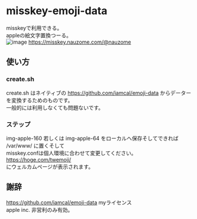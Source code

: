 # misskey-emoji-data
misskeyで利用できる。<br />
appleの絵文字置換つーる。<br />
![image](https://user-images.githubusercontent.com/84845207/162617765-56a82a7d-7f1b-4ce3-b978-c58d2af1a1e9.png)
https://misskey.nauzome.com/@nauzome
## 使い方
### create.sh 
create.sh はネイティブの https://github.com/iamcal/emoji-data からデーターを変換するためのものです。<br />
一般的には利用しなくても問題ないです。<br />
### ステップ
img-apple-160 若しくは img-apple-64 をローカルへ保存そしてできれば /var/www/ に置くそして<br />
misskey.confは個人環境に合わせて変更してください。<br />
https://hoge.com/twemoji/ <br />
にウェルカムページが表示されます。<br />
## 謝辞
https://github.com/iamcal/emoji-data myライセンス<br />
apple inc. 非営利のみ有効。
